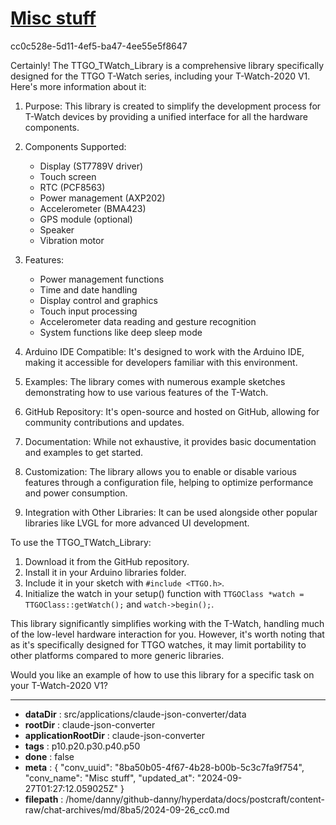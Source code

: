 # [Misc stuff](https://claude.ai/chat/8ba50b05-4f67-4b28-b00b-5c3c7fa9f754)

cc0c528e-5d11-4ef5-ba47-4ee55e5f8647

 Certainly! The TTGO_TWatch_Library is a comprehensive library specifically designed for the TTGO T-Watch series, including your T-Watch-2020 V1. Here's more information about it:

1. Purpose:
   This library is created to simplify the development process for T-Watch devices by providing a unified interface for all the hardware components.

2. Components Supported:
   - Display (ST7789V driver)
   - Touch screen
   - RTC (PCF8563)
   - Power management (AXP202)
   - Accelerometer (BMA423)
   - GPS module (optional)
   - Speaker
   - Vibration motor

3. Features:
   - Power management functions
   - Time and date handling
   - Display control and graphics
   - Touch input processing
   - Accelerometer data reading and gesture recognition
   - System functions like deep sleep mode

4. Arduino IDE Compatible:
   It's designed to work with the Arduino IDE, making it accessible for developers familiar with this environment.

5. Examples:
   The library comes with numerous example sketches demonstrating how to use various features of the T-Watch.

6. GitHub Repository:
   It's open-source and hosted on GitHub, allowing for community contributions and updates.

7. Documentation:
   While not exhaustive, it provides basic documentation and examples to get started.

8. Customization:
   The library allows you to enable or disable various features through a configuration file, helping to optimize performance and power consumption.

9. Integration with Other Libraries:
   It can be used alongside other popular libraries like LVGL for more advanced UI development.

To use the TTGO_TWatch_Library:

1. Download it from the GitHub repository.
2. Install it in your Arduino libraries folder.
3. Include it in your sketch with `#include <TTGO.h>`.
4. Initialize the watch in your setup() function with `TTGOClass *watch = TTGOClass::getWatch();` and `watch->begin();`.

This library significantly simplifies working with the T-Watch, handling much of the low-level hardware interaction for you. However, it's worth noting that as it's specifically designed for TTGO watches, it may limit portability to other platforms compared to more generic libraries.

Would you like an example of how to use this library for a specific task on your T-Watch-2020 V1?

---

* **dataDir** : src/applications/claude-json-converter/data
* **rootDir** : claude-json-converter
* **applicationRootDir** : claude-json-converter
* **tags** : p10.p20.p30.p40.p50
* **done** : false
* **meta** : {
  "conv_uuid": "8ba50b05-4f67-4b28-b00b-5c3c7fa9f754",
  "conv_name": "Misc stuff",
  "updated_at": "2024-09-27T01:27:12.059025Z"
}
* **filepath** : /home/danny/github-danny/hyperdata/docs/postcraft/content-raw/chat-archives/md/8ba5/2024-09-26_cc0.md